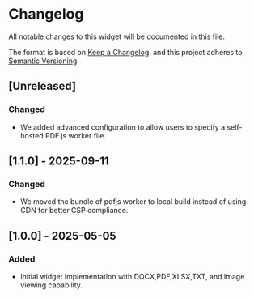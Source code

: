 # Changelog

All notable changes to this widget will be documented in this file.

The format is based on [Keep a Changelog](https://keepachangelog.com/en/1.0.0/), and this project adheres to [Semantic Versioning](https://semver.org/spec/v2.0.0.html).

## [Unreleased]

### Changed

- We added advanced configuration to allow users to specify a self-hosted PDF.js worker file.

## [1.1.0] - 2025-09-11

### Changed

- We moved the bundle of pdfjs worker to local build instead of using CDN for better CSP compliance.

## [1.0.0] - 2025-05-05

### Added

- Initial widget implementation with DOCX,PDF,XLSX,TXT, and Image viewing capability.
